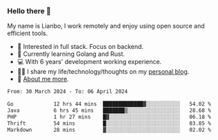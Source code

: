 ### Hello there 👋

My name is Lianbo, I work remotely and enjoy using open source and efficient tools.

- 🔭 Interested in full stack. Focus on backend.
- 🌱 Currently learning Golang and Rust.
- 💻 With 6 years' development working experience.
- ✍🏻 I share my life/technology/thoughts on my [personal blog](https://godruoyi.com).
- 👒 [About me more](https://godruoyi.com/posts/About-godruoyi).

<!--START_SECTION:waka-->

```txt
From: 30 March 2024 - To: 06 April 2024

Go             12 hrs 44 mins  █████████████▓░░░░░░░░░░░   54.02 %
Java           6 hrs 45 mins   ███████▒░░░░░░░░░░░░░░░░░   28.68 %
PHP            1 hr 27 mins    █▓░░░░░░░░░░░░░░░░░░░░░░░   06.18 %
Thrift         54 mins         █░░░░░░░░░░░░░░░░░░░░░░░░   03.85 %
Markdown       28 mins         ▓░░░░░░░░░░░░░░░░░░░░░░░░   02.02 %
```

<!--END_SECTION:waka-->
